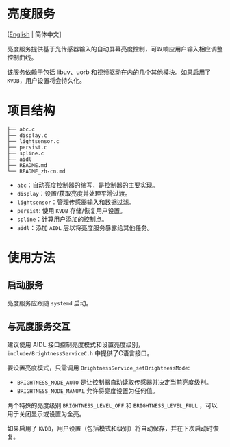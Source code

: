 # 亮度服务

[[English](./README.md) | 简体中文]

亮度服务提供基于光传感器输入的自动屏幕亮度控制，可以响应用户输入相应调整控制曲线。

该服务依赖于包括 libuv、uorb 和视频驱动在内的几个其他模块。如果启用了 `KVDB`，用户设置将会持久化。

# 项目结构

```tree
├── abc.c
├── display.c
├── lightsensor.c
├── persist.c
├── spline.c
├── aidl
├── README.md
└── README_zh-cn.md
```

* `abc`：自动亮度控制器的缩写，是控制器的主要实现。
* `display`：设置/获取亮度并处理平滑过渡。
* `lightsensor`：管理传感器输入和数据过滤。
* `persist`: 使用 `KVDB` 存储/恢复用户设置。
* `spline`：计算用户添加的控制点。
* `aidl`：添加 `AIDL` 层以将亮度服务暴露给其他任务。

# 使用方法

## 启动服务

亮度服务应跟随 `systemd` 启动。

## 与亮度服务交互

建议使用 AIDL 接口控制亮度模式和设置亮度级别，`include/BrightnessServiceC.h` 中提供了C语言接口。

要设置亮度模式，只需调用 `BrightnessService_setBrightnessMode`:
  * `BRIGHTNESS_MODE_AUTO` 是让控制器自动读取传感器并决定当前亮度级别。
  * `BRIGHTNESS_MODE_MANUAL` 允许将亮度设置为任何值。

两个特殊的亮度级别 `BRIGHTNESS_LEVEL_OFF` 和 `BRIGHTNESS_LEVEL_FULL` ，可以用于关闭显示或设置为全亮。

如果启用了 `KVDB`，用户设置（包括模式和级别）将自动保存，并在下次启动时恢复。
